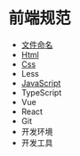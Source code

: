 # 前端规范
* [文件命名](./docs/file.md)
* [Html](./docs/html.md)
* [Css](./docs/css.md)
* Less
* [JavaScript](./docs/javascript)
* TypeScript
* Vue
* React
* Git
* 开发环境
* 开发工具
